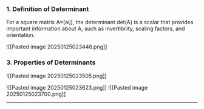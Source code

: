 
### **1. Definition of Determinant**

For a square matrix A=[aij], the determinant det⁡(A) is a scalar that provides important information about A, such as invertibility, scaling factors, and orientation.

![[Pasted image 20250125023446.png]]

### **3. Properties of Determinants**

![[Pasted image 20250125023505.png]]

![[Pasted image 20250125023623.png]]
![[Pasted image 20250125023700.png]]

-----

